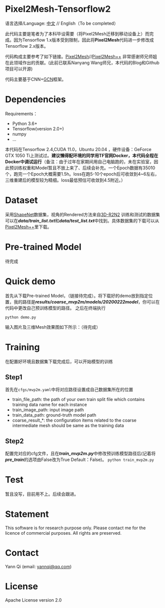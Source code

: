 # Pixel2Mesh-Tensorflow2
语言选择/Language: [中文](https://github.com/yannqi/Pixel2Mesh-Tensorflow2/blob/main/README.md)  // English（To be completed）


此代码主要是笔者为了本科毕设需要（将Pixel2Mesh迁移到移动设备上）而完成。因为Tensorflow 1.x版本受到限制，因此将**Pixel2Mesh**代码进一步修改成Tensorflow 2.x版本。

代码构成主要参考了如下链接。[Pixel2Mesh](https://github.com/nywang16/Pixel2Mesh)//[Pixel2Mesh++](https://github.com/walsvid/Pixel2MeshPlusPlus)
非常感谢师兄师姐在此领域作出的贡献。(此前已联系Nanyang Wang师兄，本代码的Blog和Github项目可以开源)

代码主要基于CNN+[GCN](https://github.com/tkipf/gcn)框架。


# Dependencies

Requirements：

- Python 3.6+
- Tensorflow(version 2.0+) 
- numpy
- ...


本代码在Tensorflow 2.4,CUDA 11.0，Ubuntu 20.04 ，硬件设备：GeForce GTX 1050 Ti上测试过。**建议懒得配环境的同学用TF官网Docker，本代码全程在Docker中调试运行**（备注：由于过年在家期间用自己电脑跑的，未在实验室，因此预训练权重和Model暂且不放上来了、后续会补充。一个Epoch数据有35010个，跑完一个Epoch大概需要1.5h。loss在跑5-10个epoch后可收敛到4~6左右，三维重建后的模型较为精细。loss最低预估可收敛到4.5附近。）

# Dataset

采用[ShapeNet](https://shapenet.org/)数据集，视角的Rendered方法来自[3D-R2N2](https://github.com/chrischoy/3D-R2N2)
训练和测试的数据集可以在***data/train_list.txt***和***data/test_list.txt***中找到。具体数据集的下载可以从[Pixel2Mesh++](https://github.com/walsvid/Pixel2MeshPlusPlus)里下载。

# Pre-trained Model
待完成

# Quick demo

首先从下载Pre-trained Model，（链接待完成）。将下载好的demo放到指定位置，我的路径是***results/coarse_mvp2m/models/20200222model***，你可以在代码中更改自己预训练模型的路径。
之后在终端执行

`python demo.py`

输入图片及三维Mesh效果图如下所示：（待完成）

# Training
在配置好环境且数据集下载完成后，可以开始模型的训练
## Step1
首先在`cfgs/mvp2m.yaml`中将对应路径设置成自己数据集所在的位置
- train_file_path: the path of your own train split file which contains training data name for each instance
- train_image_path: input image path
- train_data_path: ground-truth model path
- coarse_result_*: the configuration items related to the coarse intermediate mesh should be same as the training data

## Step2
配置完对应的cfg文件，且在***train_mvp2m.py***中修改预训练模型路径后(记着将***pre_train***的选项由False改为True  Default：False)。
`python train_mvp2m.py`

# Test
暂且没写，目前用不上。后续会跟进。

# Statement
This software is for research purpose only.
Please contact me for the licence of commercial purposes. All rights are preserved.

# Contact
Yann Qi (email: yannqi@qq.com)

# License
Apache License version 2.0
